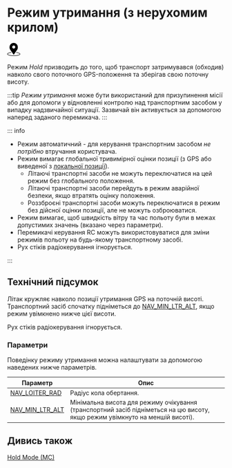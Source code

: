 # Режим утримання (з нерухомим крилом)

<img src="../../assets/site/position_fixed.svg" title="Position fix required (e.g. GPS)" width="30px" />

Режим _Hold_ призводить до того, щоб транспорт затримувався (обходив) навколо свого поточного GPS-положення та зберігав свою поточну висоту.

:::tip
_Режим утримання_ може бути використаний для призупинення місії або для допомоги у відновленні контролю над транспортним засобом у випадку надзвичайної ситуації. Зазвичай він активується за допомогою наперед заданого перемикача.
:::

::: info

- Режим автоматичний - для керування транспортним засобом _не потрібно_ втручання користувача.
- Режим вимагає глобальної тривимірної оцінки позиції (з GPS або виведеної з [локальної позиції](../ros/external_position_estimation.md#enabling-auto-modes-with-a-local-position)).
  - Літаючі транспортні засоби не можуть переключатися на цей режим без глобального положення.
  - Літаючі транспортні засоби перейдуть в режим аварійної безпеки, якщо втратять оцінку положення.
  - Роззброєні транспортні засоби можуть переключатися в режим без дійсної оцінки позиції, але не можуть озброюватися.
- Режим вимагає, щоб швидкість вітру та час польоту були в межах допустимих значень (вказано через параметри).
- Перемикачі керування RC можуть використовуватися для зміни режимів польоту на будь-якому транспортному засобі.
- Рух стіків радіокерування ігнорується.

<!-- https://github.com/PX4/PX4-Autopilot/blob/main/src/modules/commander/ModeUtil/mode_requirements.cpp -->

:::

## Технічний підсумок

Літак кружляє навколо позиції утримання GPS на поточній висоті. Транспортний засіб спочатку підніметься до [NAV_MIN_LTR_ALT](#NAV_MIN_LTR_ALT), якщо режим увімкнено нижче цієї висоти.

Рух стіків радіокерування ігнорується.

### Параметри

Поведінку режиму утримання можна налаштувати за допомогою наведених нижче параметрів.

| Параметр                                                                                                | Опис                                                                                                                          |
| ------------------------------------------------------------------------------------------------------- | ----------------------------------------------------------------------------------------------------------------------------- |
| [NAV_LOITER_RAD](../advanced_config/parameter_reference.md#NAV_LOITER_RAD)                            | Радіус кола обертання.                                                                                                        |
| <a id="NAV_MIN_LTR_ALT"></a>[NAV_MIN_LTR_ALT](../advanced_config/parameter_reference.md#NAV_MIN_LTR_ALT) | Мінімальна висота для режиму очікування (транспортний засіб підніметься на цю висоту, якщо режим увімкнуто на меншій висоті). |

## Дивись також

[Hold Mode (MC)](../flight_modes_mc/hold.md)

<!-- this maps to AUTO_LOITER in flight mode state machine -->

